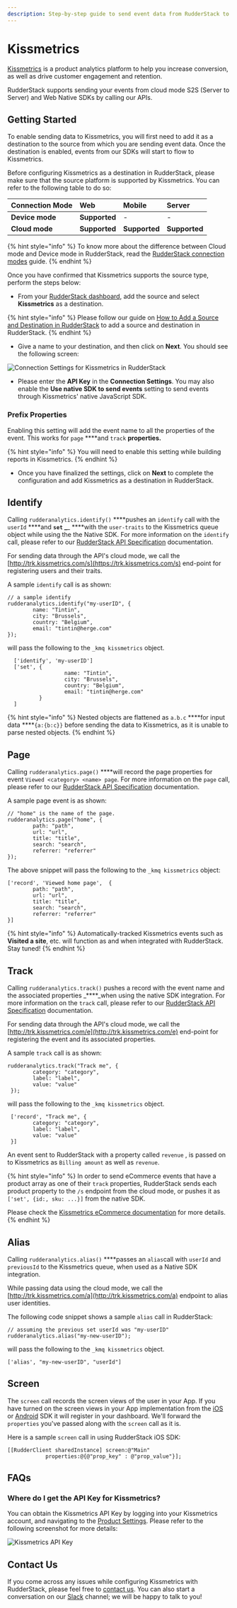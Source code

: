 ```yaml
---
description: Step-by-step guide to send event data from RudderStack to Kissmetrics
---
```


# Kissmetrics

[Kissmetrics](https://www.kissmetricshq.com/) is a product analytics platform to help you increase conversion, as well as drive customer engagement and retention. 

RudderStack supports sending your events from cloud mode S2S \(Server to Server\) and Web Native SDKs by calling our APIs.

## Getting Started

To enable sending data to Kissmetrics, you will first need to add it as a destination to the source from which you are sending event data. Once the destination is enabled, events from our SDKs will start to flow to Kissmetrics.

Before configuring Kissmetrics as a destination in RudderStack, please make sure that the source platform is supported by Kissmetrics. You can refer to the following table to do so:

| **Connection Mode** | **Web** | **Mobile** | **Server** |
| :--- | :--- | :--- | :--- |
| **Device mode** | **Supported** | - | - |
| **Cloud mode** | **Supported** | **Supported** | **Supported** |

{% hint style="info" %}
To know more about the difference between Cloud mode and Device mode in RudderStack, read the [RudderStack connection modes](https://docs.rudderstack.com/get-started/rudderstack-connection-modes) guide.
{% endhint %}

Once you have confirmed that Kissmetrics supports the source type, perform the steps below:

* From your [RudderStack dashboard](https://app.rudderlabs.com/), add the source and select **Kissmetrics** as a destination.

{% hint style="info" %}
Please follow our guide on [How to Add a Source and Destination in RudderStack](https://docs.rudderstack.com/how-to-guides/adding-source-and-destination-rudderstack) to add a source and destination in RudderStack.
{% endhint %}

* Give a name to your destination, and then click on **Next**. You should see the following screen:

![Connection Settings for Kissmetrics in RudderStack](../.gitbook/assets/image%20%2824%29%20%281%29.png)

* Please enter the **API Key** in the **Connection Settings**. You may also enable the **Use native SDK to send events** setting to send events through Kissmetrics' native JavaScript SDK.

### Prefix Properties

Enabling this setting will add the event name to all the properties of the event. This works for `page` ****and `track` ****properties**.**

{% hint style="info" %}
You will need to enable this setting while building reports in Kissmetrics.
{% endhint %}

* Once you have finalized the settings, click on **Next** to complete the configuration and add Kissmetrics as a destination in RudderStack.

## Identify

Calling `rudderanalytics.identify()` ****pushes an `identify`  call with the `userId` ****and ****`set` _****_ ****with the `user-traits` to the Kissmetrics queue object while using the the Native SDK. For more information on the `identify` call, please refer to our [RudderStack API Specification](https://docs.rudderstack.com/rudderstack-api-spec) documentation.

For sending data through the API's cloud mode, we call the [http://trk.kissmetrics.com/s](https://trk.kissmetrics.com/s) end-point for registering users and their traits.

A sample `identify` call is as shown:

```text
// a sample identify 
rudderanalytics.identify("my-userID", {
        name: "Tintin",
        city: "Brussels",
        country: "Belgium",
        email: "tintin@herge.com"
});
```

will pass the following to the `_kmq kissmetrics` object.

```text
  ['identify', 'my-userID']
  ['set', {
                  name: "Tintin",
                  city: "Brussels",
                  country: "Belgium",
                  email: "tintin@herge.com"
          }
  ]
```

{% hint style="info" %}
Nested objects are flattened as `a.b.c` ****for input data ****`{a:{b:c}}` before sending the data to Kissmetrics, as it is unable to parse nested objects.
{% endhint %}

## Page

Calling `rudderanalytics.page()` ****will record the page  properties for event `Viewed <category> <name> page`. For more information on the `page` call, please refer to our [RudderStack API Specification](https://docs.rudderstack.com/rudderstack-api-spec) documentation.

A sample page event is as shown:

```text
// "home" is the name of the page. 
rudderanalytics.page("home", {
        path: "path",
        url: "url",
        title: "title",
        search: "search",
        referrer: "referrer"
});
```

The above snippet will pass the following to the `_kmq kissmetrics` object:

```text
['record', 'Viewed home page',  {
        path: "path",
        url: "url",
        title: "title",
        search: "search",
        referrer: "referrer"
}] 
```

{% hint style="info" %}
Automatically-tracked Kissmetrics events such as **Visited a site**, etc. will function as and when integrated with RudderStack. Stay tuned!
{% endhint %}

## Track

Calling `rudderanalytics.track()` pushes a record with the event name and the associated properties _****_when using the native SDK integration. For more information on the `track` call, please refer to our [RudderStack API Specification](https://docs.rudderstack.com/rudderstack-api-spec) documentation.

For sending data through the API's cloud mode, we call the [http://trk.kissmetrics.com/e](http://trk.kissmetrics.com/e) end-point for registering the event and its associated properties.

 A sample `track` call is as shown:

```text
rudderanalytics.track("Track me", {
        category: "category",
        label: "label",
        value: "value"
 });
```

will pass the following to the `_kmq kissmetrics` object.

```text
 ['record', "Track me", {
        category: "category",
        label: "label",
        value: "value"
 }]
```

 An event sent to RudderStack with a property called `revenue` , is passed on to Kissmetrics as `Billing amount` as well as `revenue`.

{% hint style="info" %}
In order to send eCommerce events that have a product array as one of their `track` properties, RudderStack sends each product property to the `/s` endpoint from the cloud mode, or pushes it as `['set', {id:, sku: ...}]` from the native SDK.

Please check the [Kissmetrics eCommerce documentation](http://support.kissmetrics.com/article/show/ecommerce-essentials) for more details.
{% endhint %}

## Alias

Calling `rudderanalytics.alias()` ****passes an `alias`call with `userId` and `previousId` to the Kissmetrics queue, when used as a Native SDK integration.  
  
While passing data using the cloud mode, we call the [http://trk.kissmetrics.com/a](http://trk.kissmetrics.com/a) endpoint to alias user identities.

The following code snippet shows a sample `alias` call in RudderStack:

```text
// assuming the previous set userId was "my-userID"
rudderanalytics.alias("my-new-userID");
```

will pass the following to the `_kmq kissmetrics` object.

```text
['alias', "my-new-userID", "userId"]
```

## Screen

The `screen` call records the screen views of the user in your App. If you have turned on the screen views in your App implementation from the [iOS](https://docs.rudderstack.com/rudderstack-sdk-integration-guides/rudderstack-ios-sdk) or [Android](https://docs.rudderstack.com/rudderstack-sdk-integration-guides/rudderstack-android-sdk) SDK it will register in your dashboard. We'll forward the `properties` you've passed along with the `screen` call as it is.

Here is a sample `screen` call in using RudderStack iOS SDK:

```text
[[RudderClient sharedInstance] screen:@"Main" 
            properties:@{@"prop_key" : @"prop_value"}];
```

## FAQs

### Where do I get the API Key for Kissmetrics?

You can obtain the Kissmetrics API Key by logging into your Kissmetrics account, and navigating to the [Product Settings](https://www.kissmetrics.com/settings). Please refer to the following screenshot for more details:

![Kissmetrics API Key](../.gitbook/assets/image%20%2813%29.png)

## Contact Us

If you come across any issues while configuring Kissmetrics with RudderStack, please feel free to [contact us](mailto:%20contact@rudderstack.com). You can also start a conversation on our [Slack](https://resources.rudderstack.com/join-rudderstack-slack) channel; we will be happy to talk to you!

